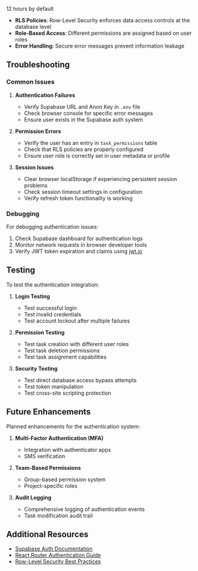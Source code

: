  12 hours by default
- **RLS Policies**: Row-Level Security enforces data access controls at the database level
- **Role-Based Access**: Different permissions are assigned based on user roles
- **Error Handling**: Secure error messages prevent information leakage

## Troubleshooting

### Common Issues

1. **Authentication Failures**
   - Verify Supabase URL and Anon Key in `.env` file
   - Check browser console for specific error messages
   - Ensure user exists in the Supabase auth system

2. **Permission Errors**
   - Verify the user has an entry in `task_permissions` table
   - Check that RLS policies are properly configured
   - Ensure user role is correctly set in user metadata or profile

3. **Session Issues**
   - Clear browser localStorage if experiencing persistent session problems
   - Check session timeout settings in configuration
   - Verify refresh token functionality is working

### Debugging

For debugging authentication issues:

1. Check Supabase dashboard for authentication logs
2. Monitor network requests in browser developer tools
3. Verify JWT token expiration and claims using [jwt.io](https://jwt.io)

## Testing

To test the authentication integration:

1. **Login Testing**
   - Test successful login
   - Test invalid credentials
   - Test account lockout after multiple failures

2. **Permission Testing**
   - Test task creation with different user roles
   - Test task deletion permissions
   - Test task assignment capabilities

3. **Security Testing**
   - Test direct database access bypass attempts
   - Test token manipulation
   - Test cross-site scripting protection

## Future Enhancements

Planned enhancements for the authentication system:

1. **Multi-Factor Authentication (MFA)**
   - Integration with authenticator apps
   - SMS verification

2. **Team-Based Permissions**
   - Group-based permission system
   - Project-specific roles

3. **Audit Logging**
   - Comprehensive logging of authentication events
   - Task modification audit trail

## Additional Resources

- [Supabase Auth Documentation](https://supabase.io/docs/auth)
- [React Router Authentication Guide](https://reactrouter.com/docs/en/v6/examples/auth)
- [Row-Level Security Best Practices](https://supabase.io/docs/guides/auth/row-level-security)
